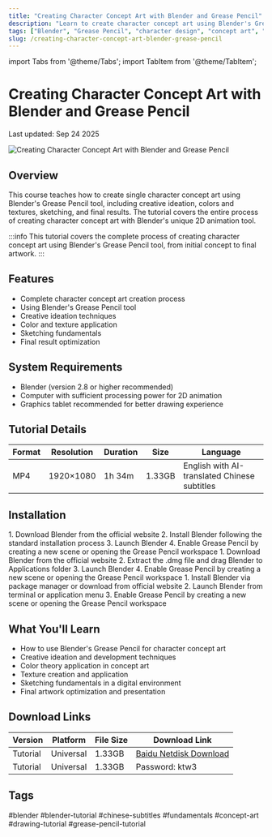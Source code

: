 ```yaml
---
title: "Creating Character Concept Art with Blender and Grease Pencil"
description: "Learn to create character concept art using Blender's Grease Pencil tool. This course covers creative ideation, colors and textures, sketching, and final results."
tags: ["Blender", "Grease Pencil", "character design", "concept art", "animation", "2D animation", "digital art", "Blender tutorial"]
slug: /creating-character-concept-art-blender-grease-pencil
---
```


import Tabs from '@theme/Tabs';
import TabItem from '@theme/TabItem';

# Creating Character Concept Art with Blender and Grease Pencil

<time className="post-meta">Last updated: Sep 24 2025</time>

<div style={{textAlign: 'center', margin: '2rem 0'}}>
  <img src="https://www.gfxcamp.com/wp-content/uploads/2025/09/CONCEPT-Creating-Character-Concept-Art-with-Blender-and-Grease-Pencil.jpg" alt="Creating Character Concept Art with Blender and Grease Pencil" style={{maxWidth: '600px', height: 'auto'}} />
</div>

## Overview

This course teaches how to create single character concept art using Blender's Grease Pencil tool, including creative ideation, colors and textures, sketching, and final results. The tutorial covers the entire process of creating character concept art with Blender's unique 2D animation tool.

:::info
This tutorial covers the complete process of creating character concept art using Blender's Grease Pencil tool, from initial concept to final artwork.
:::

## Features

- Complete character concept art creation process
- Using Blender's Grease Pencil tool
- Creative ideation techniques
- Color and texture application
- Sketching fundamentals
- Final result optimization

## System Requirements

- Blender (version 2.8 or higher recommended)
- Computer with sufficient processing power for 2D animation
- Graphics tablet recommended for better drawing experience

## Tutorial Details

| Format | Resolution | Duration | Size | Language |
|--------|------------|----------|------|----------|
| MP4 | 1920×1080 | 1h 34m | 1.33GB | English with AI-translated Chinese subtitles |

## Installation

<Tabs>
<TabItem value="windows" label="Windows">
  1. Download Blender from the official website
  2. Install Blender following the standard installation process
  3. Launch Blender
  4. Enable Grease Pencil by creating a new scene or opening the Grease Pencil workspace
</TabItem>
<TabItem value="mac" label="Mac">
  1. Download Blender from the official website
  2. Extract the .dmg file and drag Blender to Applications folder
  3. Launch Blender
  4. Enable Grease Pencil by creating a new scene or opening the Grease Pencil workspace
</TabItem>
<TabItem value="linux" label="Linux">
  1. Install Blender via package manager or download from official website
  2. Launch Blender from terminal or application menu
  3. Enable Grease Pencil by creating a new scene or opening the Grease Pencil workspace
</TabItem>
</Tabs>

## What You'll Learn

- How to use Blender's Grease Pencil for character concept art
- Creative ideation and development techniques
- Color theory application in concept art
- Texture creation and application
- Sketching fundamentals in a digital environment
- Final artwork optimization and presentation

## Download Links

| Version | Platform | File Size | Download Link |
|---------|----------|-----------|---------------|
| Tutorial | Universal | 1.33GB | [Baidu Netdisk Download](https://pan.baidu.com/s/1cpi2GzJk805667ik0LiAEw?pwd=ktw3) |
| Tutorial | Universal | 1.33GB | Password: ktw3 |

## Tags

#blender #blender-tutorial #chinese-subtitles #fundamentals #concept-art #drawing-tutorial #grease-pencil-tutorial
